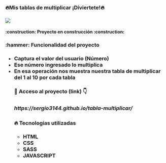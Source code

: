 <h3 align="left">🔥Mis tablas de multiplicar ¡Diviertete!🔥<h3>
  <p align="left">
  <img align="center" src="https://img.shields.io/badge/STATUS-EN%20DESAROLLO-green">
</p>
  
<h4 align="left">
:construction: Proyecto en construcción :construction:
</h4>
<h3>:hammer: Funcionalidad del proyecto<h3>
 <ul>
    <li>Captura el valor del usuario (Número)
    <li>Ese número ingresado lo multiplica
    <li>En esa operación nos muestra nuestra tabla de multiplicar del 1 al 10 por cada tabla
    
<h4> 📁 Acceso al proyecto (link) 👇<h3>
   <h5>https://sergio3144.github.io/tabla-multiplicar/ 
<h4> 🔥 Tecnologías utilizadas <h4>

  <ul>
    <li> HTML
    <li> CSS
    <li> SASS
    <li> JAVASCRIPT
